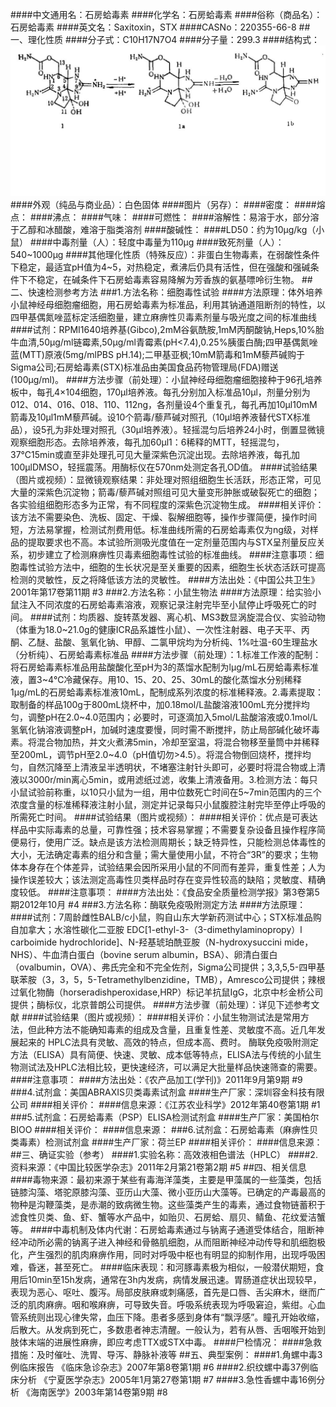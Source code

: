 ####中文通用名：石房蛤毒素
####化学名：石房蛤毒素
####俗称（商品名）：石房蛤毒素
####英文名：Saxitoxin，STX 
####CASNo：220355-66-8
##一、理化性质
####分子式：C10H17N7O4
####分子量：299.3
####结构式：![结构式](./assets/duwu/石房蛤毒素/@0结构式.jpg)
####外观（纯品与商业品）：白色固体
####图片（另存）：
####密度：
####熔点：
####沸点：
####气味：
####可燃性：
####溶解性：易溶于水，部分溶于乙醇和冰醋酸，难溶于脂类溶剂
####酸碱性：
####LD50：约为10μg/kg（小鼠）
####中毒剂量（人）：轻度中毒量为110μg
####致死剂量（人）：540~1000μg
####其他理化性质（特殊反应）：非蛋白生物毒素，在弱酸性条件下稳定，最适宜pH值为4~5，对热稳定，煮沸后仍具有活性，但在强酸和强碱条件下不稳定，在碱条件下石房蛤毒素容易降解为芳香族的氨基嘌呤衍生物。
##二、快速检测参考方法
###1.方法名称：细胞毒性试验
####方法原理：体外培养小鼠神经母细胞瘤细胞，用石房蛤毒素为标准品，利用其钠通道阻断剂的特性，以四甲基偶氮唑蓝标定活细胞量，建立麻痹性贝毒素剂量与吸光度之间的标准曲线
####试剂：RPMI1640培养基(Gibco),2mM谷氨酰胺,1mM丙酮酸钠,Heps,10%胎牛血清,50μg/ml链霉素,50μg/ml青霉素(pH<7.4),0.25%胰蛋白酶;四甲基偶氮唑蓝(MTT)原液(5mg/mlPBS pH.14);二甲基亚枫;10mM箭毒和1mM藜芦碱购于Sigma公司;石房蛤毒素(STX)标准品由美国食品药物管理局(FDA)赠送(100μg/ml)。
####方法步骤（前处理）：小鼠神经母细胞瘤细胞接种于96孔培养板中，每孔4×104细胞，170μl培养液。每孔分别加入标准品10μl，剂量分别为012、014、016、018、110、112ng，各剂量设4个重复孔，每孔再加10μl10mM箭毒及10μl1mM藜芦碱。设10个箭毒/藜芦碱对照孔（10μl培养液替代STX标准品），设5孔为非处理对照孔（30μl培养液）。轻摇混匀后培养24小时，倒置显微镜观察细胞形态。去除培养液，每孔加60μl1：6稀释的MTT，轻摇混匀，37℃15min或直至非处理孔可见大量深紫色沉淀出现。去除培养液，每孔加100μlDMSO，轻摇震荡。用酶标仪在570nm处测定各孔OD值。
####试验结果（图片或视频）：显微镜观察结果：非处理对照组细胞生长活跃，形态正常，可见大量的深紫色沉淀物；箭毒/藜芦碱对照组可见大量变形肿胀或破裂死亡的细胞；各实验组细胞形态多为正常，有不同程度的深紫色沉淀物生成。
####相关评价：该方法不需要染色、洗板、固定、干燥、裂解细胞等，操作步骤简便，操作时间短，方法易掌握，检测试剂费用低。标准曲线所需的石房蛤毒素仅为ng级，对样品的提取要求也不高。本试验所测吸光度值在一定剂量范围内与STX呈剂量反应关系，初步建立了检测麻痹性贝毒素细胞毒性试验的标准曲线。
####注意事项：细胞毒性试验方法中，细胞的生长状况是至关重要的因素，细胞生长状态活跃可提高检测的灵敏性，反之将降低该方法的灵敏性。
####方法出处：《中国公共卫生》2001年第17卷第11期 #3
###2.方法名称：小鼠生物法
####方法原理：给实验小鼠注入不同浓度的石房蛤毒素溶液，观察记录注射完毕至小鼠停止呼吸死亡的时间。
####试剂：均质器、旋转蒸发器、离心机、MS3数显涡旋混合仪、实验动物（体重为18.0~21.0g的健康ICR品系雄性小鼠）、一次性注射器、电子天平、丙酮、乙醚、盐酸、氢氧化钠、甲醇、二氯甲烷均为分析纯、1%吐温-60生理盐水（分析纯）、石房蛤毒素标准品
####方法步骤（前处理）：1.标准工作液的配制：将石房蛤毒素标准品用盐酸酸化至pH为3的蒸馏水配制为lμg/mL石房蛤毒素标准液，置3~4℃冷藏保存。用10、15、20、25、30mL的酸化蒸馏水分别稀释1μg/mL的石房蛤毒素标准液10mL，配制成系列浓度的标准稀释液。2.毒素提取：取制备的样品100g于800mL烧杯中，加0.18mol/L盐酸溶液100mL充分搅拌均匀，调整pH在2.0~4.0范围内；必要时，可逐滴加入5mol/L盐酸溶液或0.1mol/L氢氧化钠溶液调整pH，加碱时速度要慢，同时需不断搅拌，防止局部碱化破坏毒素。将混合物加热，并文火煮沸5min，冷却至室温，将混合物移至量筒中并稀释至200mL，调节pH至2.0~4.0（pH值切勿>4.5）。将混合物倒回烧杯，搅拌均匀，自然沉降至上清液呈半透明状，不堵塞注射针头即可，必要时将混合物或上清液以3000r/min离心5min，或用滤纸过滤，收集上清液备用。3.检测方法：每只小鼠试验前称重，以10只小鼠为一组，用中位数死亡时间在5~7min范围内的三个浓度含量的标准稀释液注射小鼠，测定并记录每只小鼠腹腔注射完毕至停止呼吸的所需死亡时间。
####试验结果（图片或视频）：
####相关评价：优点是可表达样品中实际毒素的总量，可靠性强；技术容易掌握；不需要复杂设备且操作程序简便易行，使用广泛。缺点是该方法检测周期长；缺乏特异性，只能检测总体毒性的大小，无法确定毒素的组分和含量；需大量使用小鼠，不符合“3R”的要求；生物体本身存在个体差异，试验结果会因所采用小鼠的不同而有差异，重复性差；人为操作误差较大；该法测定高毒性贝类样品时存在变异性较高的缺陷；灵敏度、精确度较低。
####注意事项：
####方法出处：《食品安全质量检测学报》第3卷第5期2012年10月 #4
###3.方法名称：酶联免疫吸附测定方法
####方法原理：
####试剂：7周龄雌性BALB/c小鼠，购自山东大学新药测试中心；STX标准品购自加拿大；水溶性碳化二亚胺 EDC[1-ethyl-3-（3-dimethylaminopropy）l carboimide hydrochloride]、N-羟基琥珀酰亚胺（N-hydroxysuccini mide，NHS）、牛血清白蛋白（bovine serum albumin，BSA）、卵清白蛋白（ovalbumin，OVA）、弗氏完全和不完全佐剂，Sigma公司提供；3,3,5,5-四甲基联苯胺（3，3，5，5-Tetramethylbenzidine，TMB），Amresco公司提供；辣根过氧化物酶（horseradishperoxidase,HRP）标记羊抗鼠IgG，北京中杉金桥公司提供；酶标仪，北京普朗公司提供。
####方法步骤（前处理）：详见下述参考文献
####试验结果（图片或视频）：
####相关评价：小鼠生物测试法是常用方法，但此种方法不能确知毒素的组成及含量，且重复性差、灵敏度不高。近几年发展起来的 HPLC法具有灵敏、高效的特点，但成本高、费时。 酶联免疫吸附测定方法（ELISA）具有简便、快速、灵敏、成本低等特点，ELISA法与传统的小鼠生物测试法及HPLC法相比较，更快速经济，可以满足大批量样品快速筛查的需要。
####注意事项：
####方法出处：《农产品加工(学刊)》2011年9月第9期 #9
###4.试剂盒：美国ABRAXIS贝类毒素试剂盒
####生产厂家：深圳容金科技有限公司
####相关评价：
####信息来源：《江苏农业科学》2012年第40卷第1期 #1
###5.试剂盒：石房蛤毒素（PSP）ELISA检测试剂盒 
####生产厂家：美国柏尔BIOO
####相关评价：
####信息来源：
###6.试剂盒：石房蛤毒素（麻痹性贝类毒素）检测试剂盒
####生产厂家：荷兰EP
####相关评价：
####信息来源：
##三、确证实验（参考）
####1.实验名称：高效液相色谱法（HPLC）
####2.资料来源：《中国比较医学杂志》2011年2月第21卷第2期 #5
##四、相关信息
####毒物来源：最初来源于某些有毒海洋藻类，主要是甲藻属的一些藻类，包括链膝沟藻、塔驼原膝沟藻、亚历山大藻、微小亚历山大藻等。已确定的产毒最高的物种是沟鞭藻类，是赤潮的致病微生物。这些藻类产生的毒素，通过食物链蓄积于滤食性贝类、鱼、虾、蟹等水产品中，如贻贝、石房蛤、扇贝、鲭鱼、花纹爱洁蟹等。
####中毒机制及体内代谢：石房蛤毒素通过与钠离子通道受体结合，阻断神经冲动所必需的钠离子进入神经和骨骼肌细胞，从而阻断神经冲动传导和肌细胞极化，产生强烈的肌肉麻痹作用，同时对呼吸中枢也有明显的抑制作用，出现呼吸困难，昏迷，甚至死亡。
####临床表现：和河豚毒素极为相似，一般潜伏期短，食用后10min至15h发病，通常在3h内发病，病情发展迅速。胃肠道症状出现较早，表现为恶心、呕吐、腹泻。局部皮肤麻或刺痛感，首先是口唇、舌尖麻木，继而广泛的肌肉麻痹。咽和喉麻痹，可导致失音。呼吸系统表现为呼吸窘迫，紫绀。心血管系统则出现心律失常，血压下降。患者多感到身体有“飘浮感”。瞳孔开始收缩，后散大。从发病到死亡，多数患者神志清醒。一般认为，若有从唇、舌咽喉开始到肢体末端的进展性麻痹，即应考虑TTX或STX中毒。
####尸检情况：
####急救措施：及时催吐、洗胃、导泻、静脉补液等
##五、典型案例：
####1.角螺中毒3例临床报告 《临床急诊杂志》2007年第8卷第1期 #6
####2.织纹螺中毒37例临床分析 《宁夏医学杂志》2005年1月第27卷第1期 #7
####3.急性香螺中毒16例分析 《海南医学》2003年第14卷第9期 #8
